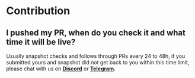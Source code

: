 # Contribution

## **I pushed my PR, when do you check it and what time it will be live?**

Usually snapshot checks and follows through PRs every 24 to 48h, if you submitted yours and snapshot did not get back to you within this time limit, please chat with us on [**Discord**](https://discord.gg/dDbNGZe) or [**Telegram**](https://t.me/snapshotlabs)**.**

## 



